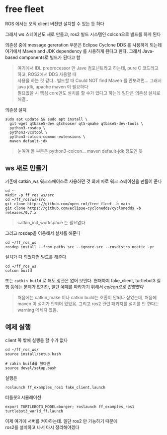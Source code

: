 # free fleet

ROS 에서는 오직 client 버전만 설치할 수 있는 듯 하다  

그래서 ws 스테이션도 새로 만들고, ros2 빌드 시스템인 colcon으로 빌드를 하게 된다   

의존성 중에 message gereration 부분은 Eclipse Cyclone DDS 를 사용하게 되는데       
여기에서 Maven and JDK dependency 를 사용하게 된다고 한다. 그래서 Java-based components로 빌드가 된다고 함  

> 여기에서 IDL preprocessor 만 Jave 컴포넌트라고 하는데, pure C 코드라고 하고, ROS2에서 DDS 사용할 때   
사용을 하는 것 같다.. 
빌드할 때 Could NOT find Maven 를 안보려면... 그래서 java jdk, apache maven 이 필요하다   
필요없을 시 핵심 core만도 설치를 할 수가 있다고 하는데  일단은 의존성 설치로 해결.. 


의존성 설치
```
sudo apt update && sudo apt install \
  git wget qtbase5-dev qtchooser qt5-qmake qtbase5-dev-tools \
  python3-rosdep \
  python3-vcstool \
  python3-colcon-common-extensions \
  maven default-jdk
```

> 눈여겨 볼 부분은 python3-colcon... maven default-jdk 정도인 듯


## ws 새로 만들기
기존에 catkin_ws 워크스페이스로 사용하던 것 외에 따로 워크 스테이션을 만들어 준다 
```
cd ~
mkdir -p ff_ros_ws/src
cd ~/ff_ros/ws/src
git clone https://github.com/open-rmf/free_fleet -b main
git clone https://github.com/eclipse-cyclonedds/cyclonedds -b releases/0.7.x
```

> catkin_init_workspace 는 필요없다 

그리고 rosdep을 이용해서 설치를 해준다 
```
cd ~/ff_ros_ws
rosdep install --from-paths src --ignore-src --rosdistro noetic -yr
```

설치가 다 되었다면 빌드를 해준다 
```
cd ~/ff_ros_ws
colcon build
```
또는 `catkin build` 로 해도 상관은 없어 보인다.
현재까지 fake_client, turtlebot3 실행 등에는 문제가 없지만, 일단 예제를 따라가기 위해서 
*colcon으로 진행했다*

> 처음에는 catkin_make 이나 catkin build는 호환이 안되나 싶었는데, 
처음에 maven 이 설치가 안되어 있었음. 그리고 ros2 관련 패키지를 설치를 안 한다는   
warning 메세지 였음. 



## 예제 실행

client 쪽 밖에 실행을 할 수가 없다  
```
cd ~/ff_ros_ws/
source install/setup.bash

# cakin build를 했다면 
source devel/setup.bash
```

실행은
```
roslaunch ff_examples_ros1 fake_client.launch
```

터틀봇3 시뮬레이션
```
export TURTLEBOT3_MODEL=burger; roslaunch ff_examples_ros1 turtlebot3_world_ff.launch
```


이제 여기에 서버를 켜야하는데. 일단 ros2 만 가능하기 때문에  
ros2를 설치하고 나서 다시 정리해야겠다


